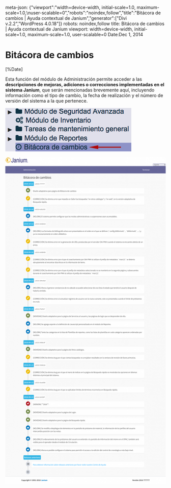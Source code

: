 meta-json: {"viewport":"width=device-width, initial-scale=1.0, maximum-scale=1.0,\nuser-scalable=0","robots":"noindex,follow","title":"Bitácora de cambios | Ayuda contextual de Janium","generator":["Divi v.2.2","WordPress 4.0.18"]}
robots: noindex,follow
title: Bitácora de cambios | Ayuda contextual de Janium
viewport: width=device-width, initial-scale=1.0, maximum-scale=1.0, user-scalable=0
Date:Dec 1, 2014


# Bitácora de cambios

[%Date]

Esta función del módulo de Administración permite acceder a las
**descripciones de mejoras, adiciones o correcciones implementadas en el
sistema Janium**, que serán mencionadas brevemente aquí, incluyendo
información como el tipo de cambio, la fecha de realización y el número
de versión del sistema a la que pertenece.

![\*\*Bitácora de cambios\*\*](Bitacora.png)

[<img src="Bitacora2-536x1024.png" alt="Bitacora2" class="alignleft size-large wp-image-1726" width="536" height="1024" />](Bitacora2.png)

